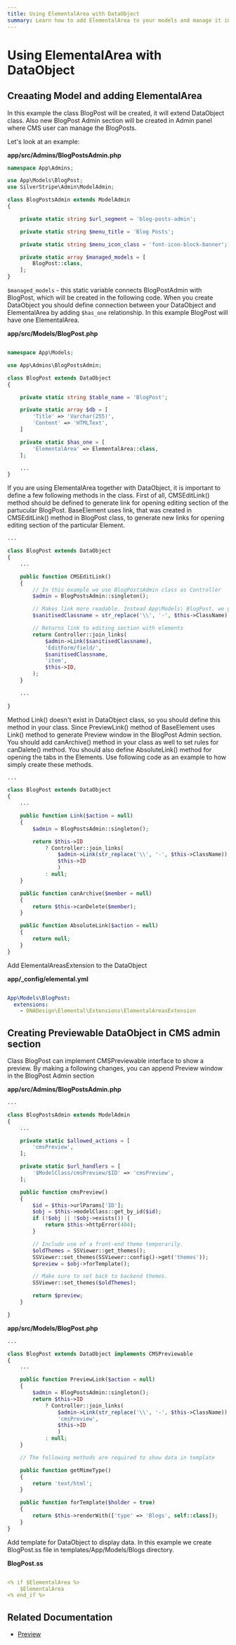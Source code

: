 ```yaml
---
title: Using ElementalArea with DataObject
summary: Learn how to add ElementalArea to your models and manage it in ModalAdmin
---
```


# Using ElementalArea with DataObject

## Creaating Model and adding ElementalArea

In this example the class BlogPost will be created, it will extend DataObject class. Also new BlogPost Admin section will be created in Admin panel where CMS user can manage the BlogPosts. 

Let's look at an example:

**app/src/Admins/BlogPostsAdmin.php**

```php
namespace App\Admins;

use App\Models\BlogPost;
use SilverStripe\Admin\ModelAdmin;

class BlogPostsAdmin extends ModelAdmin
{

    private static string $url_segment = 'blog-posts-admin';

    private static string $menu_title = 'Blog Posts';

    private static string $menu_icon_class = 'font-icon-block-banner';

    private static array $managed_models = [
        BlogPost::class,
    ];
}
```

``` $managed_models ``` - this static variable connects BlogPostAdmin with BlogPost, which will be created in the following code.
When you create DataObject you should define connection between your DataObject and ElementalArea by adding ```$has_one``` relationship.
In this example BlogPost will have one ElementalArea.

**app/src/Models/BlogPost.php**

```php

namespace App\Models;

use App\Admins\BlogPostsAdmin;

class BlogPost extends DataObject
{

    private static string $table_name = 'BlogPost';

    private static array $db = [
        'Title' => 'Varchar(255)',
        'Content' => 'HTMLText',
    ]

    private static $has_one = [
        'ElementalArea' => ElementalArea::class,
    ];

    ...
}
 ```

If you are using ElementalArea together with DataObject, it is important to define a few following methods in the class.
First of all, CMSEditLink() method should be defined to generate link for opening editing section of the partucular BlogPost. 
BaseElement uses link, that was created in CMSEditLink() method in BlogPost class, to generate new links for opening editing section of the particular Element.

```php
...

class BlogPost extends DataObject
{
    ...

    public function CMSEditLink()
    {
        // In this example we use BlogPostsAdmin class as Controller
        $admin = BlogPostsAdmin::singleton();

        // Makes link more readable. Instead App\Models\ BlogPost, we get App-Models-BlogPost
        $sanitisedClassname = str_replace('\\', '-', $this->ClassName);

        // Returns link to editing section with elements
        return Controller::join_links(
            $admin->Link($sanitisedClassname),
            'EditForm/field/',
            $sanitisedClassname,
            'item',
            $this->ID,
        );
    }

    ...
    
}

```

Method Link() doesn't exist in DataObject class, so you should define this method in your class. Since PreviewLink() method of BaseElement uses Link() method to generate Preview window in the BlogPost Admin section. You should add canArchive() method in your class as well to set rules for canDalete() method.
You should also define AbsoluteLink() method for opening the tabs in the Elements.
Use following code as an example to how simply create these methods.

```php
...

class BlogPost extends DataObject
{
    ...

    public function Link($action = null)
    {
        $admin = BlogPostsAdmin::singleton();

        return $this->ID
            ? Controller::join_links(
                $admin->Link(str_replace('\\', '-', $this->ClassName)),
                $this->ID
                )
            : null;
    }

    public function canArchive($member = null)
    {
        return $this->canDelete($member);
    }

    public function AbsoluteLink($action = null)
    {
        return null;
    }
}

```

Add ElementalAreasExtension to the DataObject

**app/_config/elemental.yml**

```yml

App\Models\BlogPost:
  extensions: 
    - DNADesign\Elemental\Extensions\ElementalAreasExtension

```

## Creating Previewable DataObject in CMS admin section

Class BlogPost can implement CMSPreviewable interface to show a preview.
By making a following changes, you can append Preview window in the BlogPost Admin section

**app/src/Admins/BlogPostsAdmin.php**

```php
...

class BlogPostsAdmin extends ModelAdmin
{
    ...

    private static $allowed_actions = [
        'cmsPreview',
    ];

    private static $url_handlers = [
        '$ModelClass/cmsPreview/$ID' => 'cmsPreview',
    ];

    public function cmsPreview()
    {
        $id = $this->urlParams['ID'];
        $obj = $this->modelClass::get_by_id($id);
        if (!$obj || !$obj->exists()) {
            return $this->httpError(404);
        }

        // Include use of a front-end theme temporarily.
        $oldThemes = SSViewer::get_themes();
        SSViewer::set_themes(SSViewer::config()->get('themes'));
        $preview = $obj->forTemplate();

        // Make sure to set back to backend themes.
        SSViewer::set_themes($oldThemes);

        return $preview;
    }

}

```

**app/src/Models/BlogPost.php**

```php
...

class BlogPost extends DataObject implements CMSPreviewable
{
    ...

    public function PreviewLink($action = null)
    {
        $admin = BlogPostsAdmin::singleton();
        return $this->ID
            ? Controller::join_links(
                $admin->Link(str_replace('\\', '-', $this->ClassName)),
                'cmsPreview',
                $this->ID
                )
            : null;
    }

    // The following methods are required to show data in template

    public function getMimeType()
    {
        return 'text/html';
    }

    public function forTemplate($holder = true)
    {
        return $this->renderWith(['type' => 'Blogs', self::class]);
    }
}

```
Add template for DataObject to display data. In this example we create BlogPost.ss file in templates/App/Models/Blogs directory.

**BlogPost.ss**

```yml

<% if $ElementalArea %>
    $ElementalArea
<% end_if %>

```


## Related Documentation

* [Preview](/developer_guides/customising_the_admin_interface/preview/)
